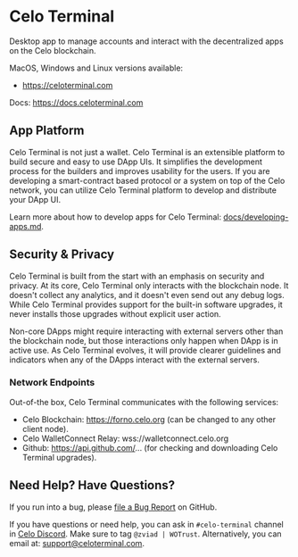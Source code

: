 # Celo Terminal

Desktop app to manage accounts and interact with the decentralized apps on the Celo blockchain.

MacOS, Windows and Linux versions available:
* https://celoterminal.com

Docs: https://docs.celoterminal.com

## App Platform

Celo Terminal is not just a wallet. Celo Terminal is an extensible platform to build secure and easy to use DApp UIs.
It simplifies the development process for the builders and improves usability for the users. If you are developing a
smart-contract based protocol or a system on top of the Celo network, you can utilize Celo Terminal platform to
develop and distribute your DApp UI.

Learn more about how to develop apps for Celo Terminal: [docs/developing-apps.md](./docs/developing-apps.md).

## Security & Privacy

Celo Terminal is built from the start with an emphasis on security and privacy. At its core, Celo Terminal only interacts
with the blockchain node. It doesn't collect any analytics, and it doesn't even send out any debug logs. While Celo Terminal
provides support for the built-in software upgrades, it never installs those upgrades without explicit user action.

Non-core DApps might require interacting with external servers other than the blockchain node, but
those interactions only happen when DApp is in active use. As Celo Terminal evolves, it will provide clearer
guidelines and indicators when any of the DApps interact with the external servers.

### Network Endpoints

Out-of-the box, Celo Terminal communicates with the following services:
* Celo Blockchain: https://forno.celo.org (can be changed to any other client node).
* Celo WalletConnect Relay: wss://walletconnect.celo.org
* Github: https://api.github.com/... (for checking and downloading Celo Terminal upgrades).

## Need Help? Have Questions?

If you run into a bug, please [file a Bug Report](https://github.com/zviadm/celoterminal/issues/new/choose) on GitHub.

If you have questions or need help, you can ask in `#celo-terminal` channel in [Celo Discord](https://chat.celo.org).
Make sure to tag `@zviad | WOTrust`. Alternatively, you can email at: support@celoterminal.com.

